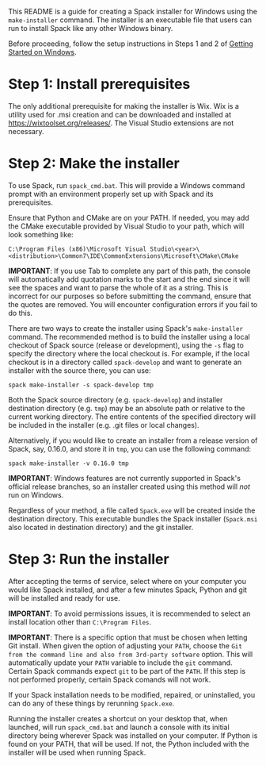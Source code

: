 This README is a guide for creating a Spack installer for Windows using the
``make-installer`` command. The installer is an executable file that users
can run to install Spack like any other Windows binary.

Before proceeding, follow the setup instructions in Steps 1 and 2 of
[Getting Started on Windows](https://spack.readthedocs.io/en/latest/getting_started.html#windows_support).

# Step 1: Install prerequisites

The only additional prerequisite for making the installer is Wix. Wix is a
utility used for .msi creation and can be downloaded and installed at
https://wixtoolset.org/releases/. The Visual Studio extensions are not
necessary.

# Step 2: Make the installer

To use Spack, run ``spack_cmd.bat``. This will provide a Windows command
prompt with an environment properly set up with Spack and its prerequisites.

Ensure that Python and CMake are on your PATH. If needed, you may add the
CMake executable provided by Visual Studio to your path, which will look
something like:

``C:\Program Files (x86)\Microsoft Visual Studio\<year>\<distribution>\Common7\IDE\CommonExtensions\Microsoft\CMake\CMake``

**IMPORTANT**: If you use Tab to complete any part of this path, the console
will automatically add quotation marks to the start and the end since it will
see the spaces and want to parse the whole of it as a string. This is
incorrect for our purposes so before submitting the command, ensure that the
quotes are removed. You will encounter configuration errors if you fail to do
this.

There are two ways to create the installer using Spack's ``make-installer``
command. The recommended method is to build the installer using a local
checkout of Spack source (release or development), using the
`-s` flag to specify the directory where the local checkout is. For
example, if the local checkout is in a directory called ``spack-develop``
and want to generate an installer with the source there, you can use:

``spack make-installer -s spack-develop tmp``

Both the Spack source directory (e.g. ``spack-develop``) and installer
destination directory (e.g. ``tmp``) may be an absolute path or relative to
the current working directory. The entire contents of the specified
directory will be included in the installer (e.g. .git files or local
changes).

Alternatively, if you would like to create an installer from a release version
of Spack, say, 0.16.0, and store it in ``tmp``, you can use the following
command:

``spack make-installer -v 0.16.0 tmp``

**IMPORTANT**: Windows features are not currently supported in Spack's
official release branches, so an installer created using this method will
*not* run on Windows.

Regardless of your method, a file called ``Spack.exe`` will be created
inside the destination directory. This executable bundles the Spack installer
(``Spack.msi`` also located in destination directory) and the git installer.

# Step 3: Run the installer

After accepting the terms of service, select where on your computer you would
like Spack installed, and after a few minutes Spack, Python and git will be
installed and ready for use.

**IMPORTANT**: To avoid permissions issues, it is recommended to select an
install location other than ``C:\Program Files``.

**IMPORTANT**: There is a specific option that must be chosen when letting Git
install. When given the option of adjusting your ``PATH``, choose the
``Git from the command line and also from 3rd-party software`` option. This will
automatically update your ``PATH`` variable to include the ``git`` command.
Certain Spack commands expect ``git`` to be part of the ``PATH``. If this step
is not performed properly, certain Spack comands will not work.

If your Spack installation needs to be modified, repaired, or uninstalled,
you can do any of these things by rerunning ``Spack.exe``.

Running the installer creates a shortcut on your desktop that, when
launched, will run ``spack_cmd.bat`` and launch a console with its initial
directory being wherever Spack was installed on your computer. If Python is
found on your PATH, that will be used. If not, the Python included with the
installer will be used when running Spack.
